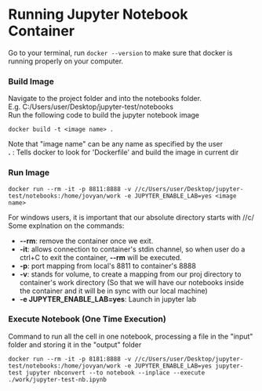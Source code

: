 # Running Jupyter Notebook Container

Go to your terminal, run `docker --version` to make sure that docker is running properly on your computer.

### Build Image

Navigate to the project folder and into the notebooks folder. <br>
E.g. C:/Users/user/Desktop/jupyter-test/notebooks  <br>
Run the following code to build the jupyter notebook image
```
docker build -t <image name> .
```
Note that "image name" can be any name as specified by the user <br>
**.** : Tells docker to look for 'Dockerfile' and build the image in current dir

### Run Image
```
docker run --rm -it -p 8811:8888 -v //c/Users/user/Desktop/jupyter-test/notebooks:/home/jovyan/work -e JUPYTER_ENABLE_LAB=yes <image name>
```
For windows users, it is important that our absolute directory starts with //c/ <br>
Some explnation on the commands:
- **--rm**: remove the container once we exit.
- **-it**: allows connection to container's stdin channel, so when user do a ctrl+C to exit the container, **--rm** will be executed.
- **-p**: port mapping from local's 8811 to container's 8888
- **-v**: stands for volume, to create a mapping from our proj directory to container's work directory (So that we will have our notebooks inside the container and it will be in sync with our local machine)
- **-e JUPYTER_ENABLE_LAB=yes**: Launch in jupyter lab

### Execute Notebook (One Time Execution)
Command to run all the cell in one notebook, processing a file in the "input" folder and storing it in the "output" folder
```
docker run --rm -it -p 8181:8888 -v //c/Users/user/Desktop/jupyter-test/notebooks:/home/jovyan/work -e JUPYTER_ENABLE_LAB=yes jupyter-test jupyter nbconvert --to notebook --inplace --execute ./work/jupyter-test-nb.ipynb
```

